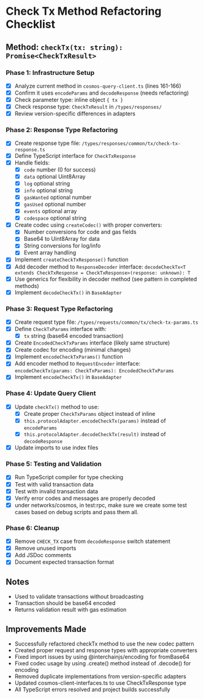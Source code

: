 # Check Tx Method Refactoring Checklist

## Method: `checkTx(tx: string): Promise<CheckTxResult>`

### Phase 1: Infrastructure Setup
- [x] Analyze current method in `cosmos-query-client.ts` (lines 161-166)
- [x] Confirm it uses `encodeParams` and `decodeResponse` (needs refactoring)
- [x] Check parameter type: inline object `{ tx }`
- [x] Check response type: `CheckTxResult` in `/types/responses/`
- [x] Review version-specific differences in adapters

### Phase 2: Response Type Refactoring
- [x] Create response type file: `/types/responses/common/tx/check-tx-response.ts`
- [x] Define TypeScript interface for `CheckTxResponse`
- [x] Handle fields:
  - [x] `code` number (0 for success)
  - [x] `data` optional Uint8Array
  - [x] `log` optional string
  - [x] `info` optional string
  - [x] `gasWanted` optional number
  - [x] `gasUsed` optional number
  - [x] `events` optional array
  - [x] `codespace` optional string
- [x] Create codec using `createCodec()` with proper converters:
  - [x] Number conversions for code and gas fields
  - [x] Base64 to Uint8Array for data
  - [x] String conversions for log/info
  - [x] Event array handling
- [x] Implement `createCheckTxResponse()` function
- [x] Add decoder method to `ResponseDecoder` interface: `decodeCheckTx<T extends CheckTxResponse = CheckTxResponse>(response: unknown): T`
- [x] Use generics for flexibility in decoder method (see pattern in completed methods)
- [x] Implement `decodeCheckTx()` in `BaseAdapter`

### Phase 3: Request Type Refactoring
- [x] Create request type file: `/types/requests/common/tx/check-tx-params.ts`
- [x] Define `CheckTxParams` interface with:
  - [x] `tx` string (base64 encoded transaction)
- [x] Create `EncodedCheckTxParams` interface (likely same structure)
- [x] Create codec for encoding (minimal changes)
- [x] Implement `encodeCheckTxParams()` function
- [x] Add encoder method to `RequestEncoder` interface: `encodeCheckTx(params: CheckTxParams): EncodedCheckTxParams`
- [x] Implement `encodeCheckTx()` in `BaseAdapter`

### Phase 4: Update Query Client
- [x] Update `checkTx()` method to use:
  - [x] Create proper `CheckTxParams` object instead of inline
  - [x] `this.protocolAdapter.encodeCheckTx(params)` instead of `encodeParams`
  - [x] `this.protocolAdapter.decodeCheckTx(result)` instead of `decodeResponse`
- [x] Update imports to use index files

### Phase 5: Testing and Validation
- [x] Run TypeScript compiler for type checking
- [x] Test with valid transaction data
- [x] Test with invalid transaction data
- [x] Verify error codes and messages are properly decoded
- [x] under networks/cosmos, in test:rpc, make sure we create some test cases based on debug scripts and pass them all.

### Phase 6: Cleanup
- [x] Remove `CHECK_TX` case from `decodeResponse` switch statement
- [x] Remove unused imports
- [x] Add JSDoc comments
- [x] Document expected transaction format

## Notes
- Used to validate transactions without broadcasting
- Transaction should be base64 encoded
- Returns validation result with gas estimation

## Improvements Made
- Successfully refactored checkTx method to use the new codec pattern
- Created proper request and response types with appropriate converters
- Fixed import issues by using @interchainjs/encoding for fromBase64
- Fixed codec usage by using .create() method instead of .decode() for encoding
- Removed duplicate implementations from version-specific adapters
- Updated cosmos-client-interfaces.ts to use CheckTxResponse type
- All TypeScript errors resolved and project builds successfully